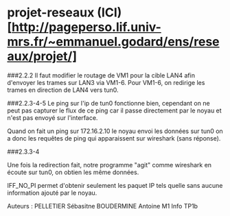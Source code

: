 # projet-reseaux (ICI)[http://pageperso.lif.univ-mrs.fr/~emmanuel.godard/ens/reseaux/projet/]

###2.2.2
Il faut modifier le routage de VM1 pour la cible LAN4 afin d'envoyer
les trames sur LAN3 via VM1-6.
Pour VM1-6, on redirige les trames en direction de LAN4 vers tun0. 

###2.2.3-4-5
Le ping sur l'ip de tun0 fonctionne bien, cependant on ne peut pas capturer
le flux de ce ping car il passe directement par le noyau et n'est pas envoyé 
sur l'interface.

Quand on fait un ping sur 172.16.2.10 le noyau envoi les données sur tun0 on
a donc les requêtes de ping qui apparaissent sur wireshark (sans réponse).

###2.3.3-4

Une fois la redirection fait, notre programme "agit" comme wireshark en écoute
sur tun0, on obtien les même données.

IFF_NO_PI permet d'obtenir seulement les paquet IP tels quelle sans aucune
information ajouté par le noyau.



Auteurs : PELLETIER Sébasitne
		  BOUDERMINE Antoine
		  M1 Info TP1b
